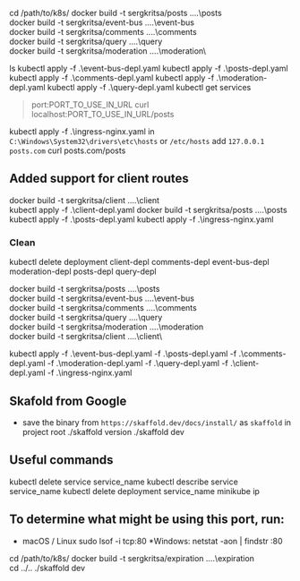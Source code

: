 cd /path/to/k8s/
docker build -t sergkritsa/posts ..\..\posts\
docker build -t sergkritsa/event-bus ..\..\event-bus\
docker build -t sergkritsa/comments ..\..\comments\
docker build -t sergkritsa/query ..\..\query\
docker build -t sergkritsa/moderation ..\..\moderation\

ls
kubectl apply -f .\event-bus-depl.yaml
kubectl apply -f .\posts-depl.yaml
kubectl apply -f .\comments-depl.yaml
kubectl apply -f .\moderation-depl.yaml
kubectl apply -f .\query-depl.yaml
kubectl get services
> port:PORT_TO_USE_IN_URL
curl localhost:PORT_TO_USE_IN_URL/posts

kubectl apply -f .\ingress-nginx.yaml
in `C:\Windows\System32\drivers\etc\hosts` or `/etc/hosts` add `127.0.0.1 posts.com`
curl posts.com/posts

## Added support for client routes
docker build -t sergkritsa/client ..\..\client\
kubectl apply -f .\client-depl.yaml
docker build -t sergkritsa/posts ..\..\posts\
kubectl apply -f .\posts-depl.yaml
kubectl apply -f .\ingress-nginx.yaml

### Clean
kubectl delete deployment client-depl comments-depl event-bus-depl moderation-depl posts-depl query-depl

docker build -t sergkritsa/posts ..\..\posts\
docker build -t sergkritsa/event-bus ..\..\event-bus\
docker build -t sergkritsa/comments ..\..\comments\
docker build -t sergkritsa/query ..\..\query\
docker build -t sergkritsa/moderation ..\..\moderation\
docker build -t sergkritsa/client ..\..\client\

kubectl apply -f .\event-bus-depl.yaml -f .\posts-depl.yaml -f .\comments-depl.yaml -f .\moderation-depl.yaml -f .\query-depl.yaml -f .\client-depl.yaml -f .\ingress-nginx.yaml

## Skafold from Google
* save the binary from `https://skaffold.dev/docs/install/` as `skaffold` in project root
./skaffold version
./skaffold dev

## Useful commands
kubectl delete service service_name
kubectl describe service service_name
kubectl delete deployment service_name
minikube ip

## To determine what might be using this port, run:
* macOS / Linux
sudo lsof -i tcp:80
*Windows:
netstat -aon | findstr :80

cd /path/to/k8s/
docker build -t sergkritsa/expiration ..\..\expiration\
cd ../..
./skaffold dev
